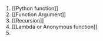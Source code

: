 1. [[Python function]]
2. [[Function Argument]]
3. [[Recursion]]
4. [[Lambda or Anonymous function]]
5. 
